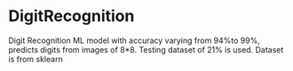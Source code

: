 # DigitRecognition
Digit Recognition ML model with accuracy varying from 94%to 99%, predicts digits from images of 8*8. Testing dataset of 21% is used. Dataset is from sklearn
